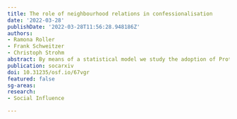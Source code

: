```yaml
---
title: The role of neighbourhood relations in confessionalisation
date: '2022-03-28'
publishDate: '2022-03-28T11:56:28.948186Z'
authors:
- Ramona Roller
- Frank Schweitzer
- Christoph Strohm
abstract: By means of a statistical model we study the adoption of Protestantism duringthe Reformation for 262 territories of the Holy Roman Empire. Our unit of analysisis a territory and the dependent variable indicates whether and when the territ-orial ruler adopted Protestantism. The independent variables are based on seventheoretical factors that historiographical research has identified to be importantfor the adoption of Protestantism, and on neighbourhood relations. We use anEvent History Model to track changes in the variables over time and compute theimportance of each driving factor. Our results reveal that geographic neighbour-hood relations explain the adoption of Protestantism best. The more neighbourshad become protestant in the recent past, the more likely is a territory to becomeprotestant itself. This effect is strongest for weak territories, which may point to-wards a strategic hesitation to adopt Protestantism in politically uncertain times
publication: socarxiv
doi: 10.31235/osf.io/67vgr
featured: false
sg-areas:
research: 
- Social Influence

---
```

